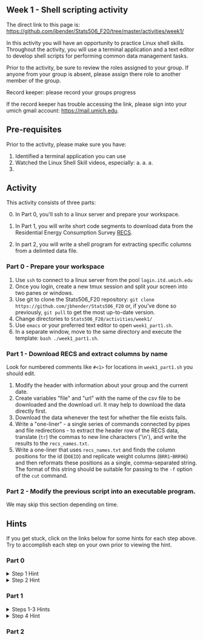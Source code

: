 ## Week 1 - Shell scripting activity

The direct link to this page is:
https://github.com/jbender/Stats506_F20/tree/master/activities/week1/

In this activity you will have an opportunity to practice Linux
shell skills. Throughout the activity, you will use a terminal application
and a text editor to develop shell scripts for performing common data 
management tasks.

Prior to the activity, be sure to review the roles assigned to your group. 
If anyone from your group is absent, please assign there role to another member
of the group.

Record keeper: please record your groups progress

If the record keeper has trouble accessing the link, please sign into your
umich gmail account: https://mail.umich.edu. 

## Pre-requisites

Prior to the activity, please make sure you have:

1. Identified a terminal application you can use
1. Watched the Linux Shell Skill videos, especially:
  a.
  a.
  a.
2. 

## Activity

This activity consists of three parts:

  0. In Part 0, you'll ssh to a linux server and prepare your workspace.

  1. In Part 1, you will write short code segments to download data from 
the Residential Energy Consumption Survey [RECS](). 

  2. In part 2, you will write a shell program for extracting specific columns
  from a delimted data file. 


### Part 0 - Prepare your workspace

1. Use `ssh` to connect to a linux server from the pool `login.itd.umich.edu`
1. Once you login, create a new tmux session and split your screen into two panes
or windows.
1. Use git to clone the Stats506_F20 repository:
`git clone https://github.com/jbhender/Stats506_F20`
or, if you've done so previously, `git pull` to get the most up-to-date version.
1. Change directories to `Stats506_F20/activities/week1/`
1. Use `emacs` or your preferred text editor to open `week1_part1.sh`.
1. In a separate window, move to the same directory and execute the template:
`bash ./week1_part1.sh`.

### Part 1 - Download RECS and extract columns by name

Look for numbered comments like `#<1>` for locations in `week1_part1.sh` 
you should edit. 

1. Modify the header with information about your group and the current date. 
1. Create variables "file" and "url" with the name of the csv file to be downloaded and
   the download url. It may help to download the data directly first. 
1. Download the data whenever the test for whether the file exists fails.
1. Write a "one-liner" - a single series of commands connected by pipes 
   and file redirections - to extract the header row of the RECS data, 
   translate (`tr`) the commas to new line characters ('\n'), 
   and write the results to the `recs_names.txt`. 
1. Write a one-liner that uses `recs_names.txt` and finds the column positions for 
   the id (`DOEID`) and replicate weight columns (`BRR1`-`BRR96`) and then reformats
   these positions as a single, comma-separated string. The format of this string should
be suitable for passing to the `-f` option of the `cut` command. 

### Part 2 - Modify the previous script into an executable program. 

We may skip this section depending on time. 

## Hints

If you get stuck, click on the links below for some hints for each step above.
Try to accomplish each step on your own prior to viewing the hint. 

### Part 0
<details>
  <summary> Step 1 Hint </summary>

  #### Mac Users 
  a. open the 'terminal' application

  b. ssh using your unique name `ssh unique_name@login.itd.umich.edu`

  c. your unique name is the part of your @umich.edu email address prior to the @.

  #### Windows Users
  Use [putty]() and connect to host `login.itd.umich.edu` or 
  the command line interface from [Git for Windows]() and refer to hints b and c
  for Mac Users, above.
  
</details>

<details>
 <summary> Step 2 Hint </summary>

 a. Create a tmux session: `tmux new -s Stats_506`

 b. Split your screen into two panes `cntrl+b %` e.g. `cntrl+b <shift>+5`

 c. To toggle between panes, use `cntrl+b ->` where `->` is an appropriate arrow key
    (left, right, up, or down). 

 d. For small screens, you may prefer windows to panes. In this case,
    use `cntrl+b c` to create a window  and toggle with `cntrl+b n` or `cntrl+b p`.

</details>


### Part 1

<details>
 <summary> Steps 1-3 Hints </summary>

 a. Update the author names and date and remove 'template' from the description. 
 a. Revisit the description after completing all steps.
 a. To download, use `wget` e.g. `wget $url`. 

</details>

<details>
 <summary> Step 4 Hint </summary>
 
 a. 
 
</details>

### Part 2